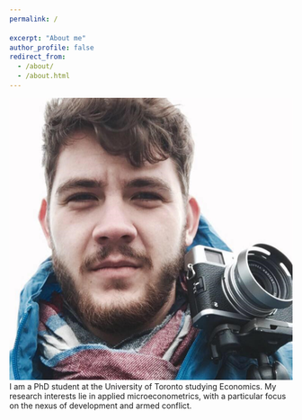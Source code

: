 ```yaml
---
permalink: /

excerpt: "About me"
author_profile: false
redirect_from: 
  - /about/
  - /about.html
---
```


<img src='/images/profile.png'>
I am a PhD student at the University of Toronto studying Economics. My research interests lie in applied microeconometrics, with a particular focus on the nexus of development and armed conflict.